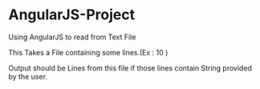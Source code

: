 AngularJS-Project
=================

Using AngularJS to read from Text File

This Takes a File containing some lines.(Ex : 10 )

Output should be  Lines from this file if those lines contain String provided by the user.
